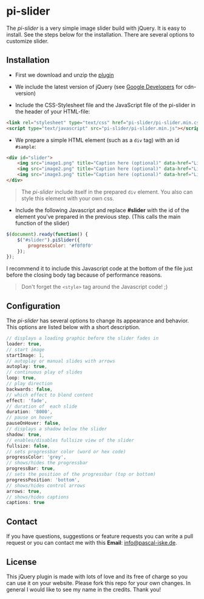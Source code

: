 # pi-slider

The _pi-slider_ is a very simple image slider build with jQuery. It is easy to install. See the steps below for the installation. There are several options to customize slider.


## Installation

- First we download and unzip the [plugin](https://github.com/pascaliske/pi-slider/archive/master.zip)

- We include the latest version of jQuery (see [Google Developers](https://developers.google.com/speed/libraries/devguide#jquery) for cdn-version)

- Include the CSS-Stylesheet file  and the JavaScript file of the pi-slider in the header of your HTML-file:
```html
<link rel="stylesheet" type="text/css" href="pi-slider/pi-slider.min.css">
<script type="text/javascript" src="pi-slider/pi-slider.min.js"></script>
```

- We prepare a simple HTML element (such as a `div` tag) with an id `#sample`:
```html
<div id="slider">
	<img src="image1.png" title="Caption here (optional)" data-href="Link here (optional)" />
	<img src="image2.png" title="Caption here (optional)" data-href="Link here (optional)" />
	<img src="image3.png" title="Caption here (optional)" data-href="Link here (optional)" />
</div>
```
>The _pi-slider_ include itself in the prepared `div` element. You also can style this element with your own css.

- Include the following Javascript and replace **#slider** with the id of the element you've prepared in the previous step. (This calls the main function of the slider)
```javascript
$(document).ready(function() {
	$("#slider").piSlider({
		progressColor: '#f0f0f0'
	});
});
```
I recommend it to include this Javascript code at the bottom of the file just before the closing body tag because of performance reasons.
>Don't forget the `<style>` tag around the Javascript code! ;)

## Configuration

The _pi-slider_ has several options to change its appearance and behavior. This options are listed below with a short description.
```javascript
// displays a loading graphic before the slider fades in
loader: true,
// start image
startImage: 1,
// autoplay or manual slides with arrows
autoplay: true,
// continuous play of slides
loop: true,
// play direction
backwards: false,
// which effect to blend content
effect: 'fade',
// duration of  each slide
duration: '8000',
// pause on hover
pauseOnHover: false,
// displays a shadow below the slider
shadow: true,
// enables/disables fullsize view of the slider
fullsize: false,
// sets progressbar color (word or hex code)
progressColor: 'grey',
// shows/hides the progressbar
progressBar: true,
// sets the position of the progressbar (top or bottom)
progressPosition: 'bottom',
// shows/hides control arrows
arrows: true,
// shows/hides captions
captions: true
```

## Contact
If you have questions, suggestions or feature requests you can write a pull request or you can contact me with this **Email**: [info@pascal-iske.de](mailto:info@pascal-iske.de).

## License
This jQuery plugin is made with lots of love and its free of charge so you can use it on your website. Please fork this repo for your own changes. In general I would like to see my name in the credits. Thank you!
